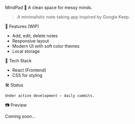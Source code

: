 MindPad 🧠
A clean space for messy minds.

> A minimalistic note-taking app inspired by Google Keep.

📌 Features (WIP)
- Add, edit, delete notes
- Responsive layout
- Modern UI with soft color themes
- Local storage

🚀 Tech Stack
- React (Frontend)
- CSS for styling

🛠️ Status

`Under active development — daily commits.`

📷 Preview

Coming soon...

